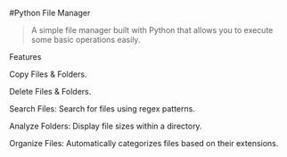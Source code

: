 #Python File Manager

> A simple file manager built with Python that allows you to execute some basic operations easily.

Features

Copy Files & Folders.

Delete Files & Folders.

Search Files: Search for files using regex patterns.

Analyze Folders: Display file sizes within a directory.

Organize Files: Automatically categorizes files based on their extensions.
